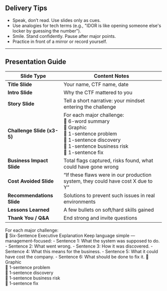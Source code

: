 ## Delivery Tips

- Speak, don’t read. Use slides only as cues.
- Use analogies for tech terms (e.g., "IDOR is like opening someone else's locker by guessing the number").
- Smile. Stand confidently. Pause after major points.
- Practice in front of a mirror or record yourself.

---
## Presentation Guide

| Slide Type                 | Content Notes                                                                                                                                                                    |
| -------------------------- | -------------------------------------------------------------------------------------------------------------------------------------------------------------------------------- |
| **Title Slide**            | Your name, CTF name, date                                                                                                                                                        |
| **Intro Slide**            | Why the CTF mattered to you                                                                                                                                                      |
| **Story Slide**            | Tell a short narrative: your mindset entering the challenge                                                                                                                      |
| **Challenge Slide (x3-5)** | For each major challenge:  <br>🔹 6-word summary  <br>🔹 Graphic  <br>🔹 1-sentence problem  <br>🔹 1-sentence discovery  <br>🔹 1-sentence business risk  <br>🔹 1-sentence fix |
| **Business Impact Slide**  | Total flags captured, risks found, what could have gone wrong                                                                                                                    |
| **Cost Avoided Slide**     | “If these flaws were in our production system, they could have cost X due to Y”                                                                                                  |
| **Recommendations Slide**  | Solutions to prevent such issues in real environments                                                                                                                            |
| **Lessons Learned**        | A few bullets on soft/hard skills gained                                                                                                                                         |
| **Thank You / Q&A**        | End strong and invite questions                                                                                                                                                  |
For each major challenge:  
🔹 Six-Sentence Executive Explanation
	Keep language simple — management-focused:
	- Sentence 1: What the system was supposed to do.
	- Sentence 2: What went wrong.
	- Sentence 3: How it was discovered.
	- Sentence 4: What this means for the business.
	- Sentence 5: What it could have cost the company.
	- Sentence 6: What should be done to fix it.
🔹 Graphic  
🔹 1-sentence problem  
🔹 1-sentence discovery  
🔹 1-sentence business risk  
🔹 1-sentence fix